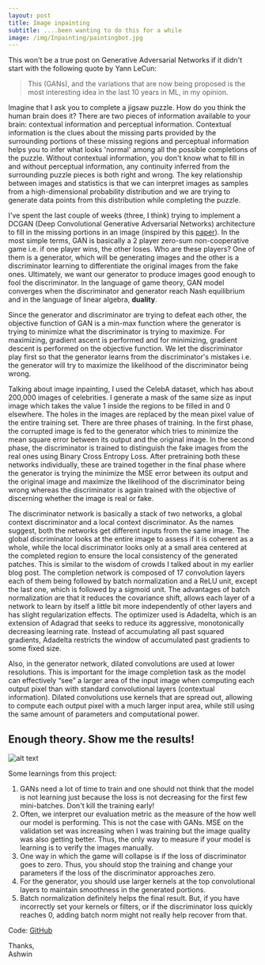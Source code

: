 ```yaml
---
layout: post
title: Image inpainting
subtitle: ....been wanting to do this for a while
image: /img/Inpainting/paintingbot.jpg
---
```


This won't be a true post on Generative Adversarial Networks if it didn't start with the following quote by Yann LeCun:
>This (GANs), and the variations that are now being proposed is the most interesting idea in the last 10 years in ML, in my opinion.

Imagine that I ask you to complete a jigsaw puzzle. How do you think the human brain does it? There are two pieces of information available to your brain: contextual information and perceptual information. Contextual information is the clues about the missing parts provided by the surrounding portions of these missing regions and perceptual information helps you to infer what looks 'normal' among all the possible completions of the puzzle. Without contextual information, you don't know what to fill in and without perceptual information, any continuity inferred from the surrounding puzzle pieces is both right and wrong. The key relationship between images and statistics is that we can interpret images as samples from a high-dimensional probability distribution and we are trying to generate data points from this distribution while completing the puzzle.

I've spent the last couple of weeks (three, I think) trying to implement a DCGAN (Deep Convolutional Generative Adversarial Networks) architecture to fill in the missing portions in an image (inspired by this [paper](http://iizuka.cs.tsukuba.ac.jp/projects/completion/data/completion_sig2017.pdf)). In the most simple terms, GAN is basically a 2 player zero-sum non-cooperative game i.e. if one player wins, the other loses. Who are these players? One of them is a generator, which will be generating images and the other is a discriminator learning to differentiate the original images from the fake ones. Ultimately, we want our generator to produce images good enough to fool the discriminator. In the language of game theory, GAN model converges when the discriminator and generator reach Nash equilibrium and in the language of linear algebra, **duality**.

Since the generator and discriminator are trying to defeat each other, the objective function of GAN is a min-max function where the generator is trying to minimize what the discriminator is trying to maximize. For maximizing, gradient ascent is performed and for minimizing, gradient descent is performed on the objective function. We let the discriminator play first so that the generator learns from the discriminator's mistakes i.e. the generator will try to maximize the likelihood of the discriminator being wrong. 

Talking about image inpainting, I used the CelebA dataset, which has about 200,000 images of celebrities. I generate a mask of the same size as input image which takes the value 1 inside the regions to be filled in and 0 elsewhere. The holes in the images are replaced by the mean pixel value of the entire training set. There are three phases of training. In the first phase, the corrupted image is fed to the generator which tries to minimize the mean square error between its output and the original image. In the second phase, the discriminator is trained to distinguish the fake images from the real ones using Binary Cross Entropy Loss. After pretraining both these networks individually, these are trained together in the final phase where the generator is trying the minimize the MSE error between its output and the original image and maximize the likelihood of the discriminator being wrong whereas the discriminator is again trained with the objective of discerning whether the image is real or fake.

The discriminator network is basically a stack of two networks, a global context discriminator and a local context discriminator. As the names suggest, both the networks get different inputs from the same image. The global discriminator looks at the entire image to assess if it is coherent as a whole, while the local discriminator looks only at a small area centered at the completed region to ensure the local consistency of the generated patches. This is similar to the wisdom of crowds I talked about in my earlier blog post. The completion network is composed of 17 convolution layers each of them being followed by batch normalization and a ReLU unit, except the last one, which is followed by a sigmoid unit. The advantages of batch normalization are that it reduces the covariance shift, allows each layer of a network to learn by itself a little bit more independently of other layers and has slight regularization effects. The optimizer used is Adadelta, which is an extension of Adagrad that seeks to reduce its aggressive, monotonically decreasing learning rate. Instead of accumulating all past squared gradients, Adadelta restricts the window of accumulated past gradients to some fixed size.

Also, in the generator network, dilated convolutions are used at lower resolutions. This is important for the image completion task as the model can effectively “see” a larger area of the input image when computing each output pixel than with standard convolutional layers (contextual information). Dilated convolutions use kernels that are spread out, allowing to compute each output pixel with a much larger input area, while still using the same amount of parameters and computational power. 

## Enough theory. Show me the results!

![alt text](/img/Inpainting/anim.gif)


Some learnings from this project:
1. GANs need a lot of time to train and one should not think that the model is not learning just because the loss is not decreasing for the first few mini-batches. Don't kill the training early!
2. Often, we interpret our evaluation metric as the measure of the how well our model is performing. This is not the case with GANs. MSE on the validation set was increasing when I was training but the image quality was also getting better. Thus, the only way to measure if your model is learning is to verify the images manually.
3. One way in which the game will collapse is if the loss of discriminator goes to zero. Thus, you should stop the training and change your parameters if the loss of the discriminator approaches zero. 
4. For the generator, you should use larger kernels at the top convolutional layers to maintain smoothness in the generated portions. 
5. Batch normalization definitely helps the final result. But, if you have incorrectly set your kernels or filters, or if the discriminator loss quickly reaches 0, adding batch norm might not really help recover from that.

Code: [GitHub](https://github.com/Regressionist/Image-Inpaiting-DCGAN)



Thanks,<br/>
Ashwin

